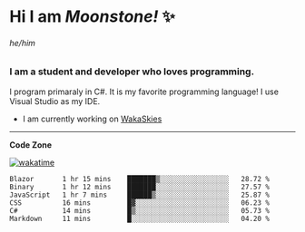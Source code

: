 
<!--
**MoonstoneStudios/MoonstoneStudios** is a ✨ _special_ ✨ repository because its `README.md` (this file) appears on your GitHub profile.

Here are some ideas to get you started:

- 🔭 I’m currently working on ...
- 🌱 I’m currently learning ...
- 👯 I’m looking to collaborate on ...
- 🤔 I’m looking for help with ...
- 💬 Ask me about ...
- 📫 How to reach me: ...
- 😄 Pronouns: ...
- ⚡ Fun fact: ...
-->

# Hi I am _Moonstone!_  ✨
###### he/him
### I am a student and developer who loves programming.

I program primaraly in C#. It is my favorite programming language! I use Visual Studio as my IDE.

- I am currently working on [WakaSkies](https://github.com/MoonstoneStudios/WakaSkies)

---

**Code Zone**


[![wakatime](https://wakatime.com/badge/user/35c755da-7226-42ef-89f9-892c03fbcf7e.svg?style=for-the-badge)](https://wakatime.com/@35c755da-7226-42ef-89f9-892c03fbcf7e)
<!--START_SECTION:waka-->

```text
Blazor       1 hr 15 mins    ███████▒░░░░░░░░░░░░░░░░░   28.72 %
Binary       1 hr 12 mins    ███████░░░░░░░░░░░░░░░░░░   27.57 %
JavaScript   1 hr 7 mins     ██████▒░░░░░░░░░░░░░░░░░░   25.87 %
CSS          16 mins         █▓░░░░░░░░░░░░░░░░░░░░░░░   06.23 %
C#           14 mins         █▒░░░░░░░░░░░░░░░░░░░░░░░   05.73 %
Markdown     11 mins         █░░░░░░░░░░░░░░░░░░░░░░░░   04.20 %
```

<!--END_SECTION:waka-->
